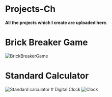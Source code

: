 # Projects-Ch

**All the projects which I create are uploaded here.**

# Brick Breaker Game

![BrickBreakerGame](https://user-images.githubusercontent.com/108919262/182008726-9baadcef-3178-472c-8b38-3470ed0a840c.png)

# Standard Calculator

![Standard calculator](https://user-images.githubusercontent.com/108919262/182018719-1fb64648-79fd-4137-a4c1-45cefd7c51ec.png) # Digital Clock ![Clock](https://user-images.githubusercontent.com/108919262/183283333-ccb62898-a618-41bb-95f9-0d5e4420a583.png)






